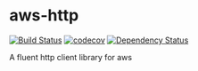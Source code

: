 # aws-http

[![Build Status](https://api.travis-ci.org/RishikeshDarandale/aws-http.svg?branch=master)](https://travis-ci.org/RishikeshDarandale/aws-http)
[![codecov](https://codecov.io/gh/RishikeshDarandale/aws-http/branch/master/graph/badge.svg)](https://codecov.io/gh/RishikeshDarandale/aws-http)
[![Dependency Status](https://www.versioneye.com/user/projects/5a6e9e390fb24f497047f924/badge.svg?style=flat-square)](https://www.versioneye.com/user/projects/5a6e9e390fb24f497047f924)

A fluent http client library for aws
